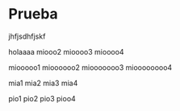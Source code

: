 # Prueba
jhfjsdhfjskf



holaaaa
miooo2
mioooo3
mioooo4

miooooo1
mioooooo2
miooooooo3
mioooooooo4


mia1
mia2
mia3
mia4


pio1
pio2
pio3
pioo4


